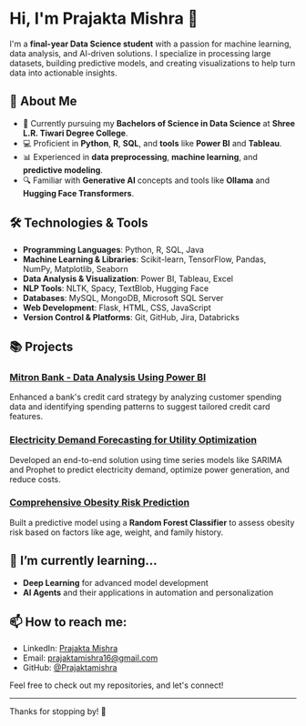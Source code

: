 # Hi, I'm Prajakta Mishra 👋

I'm a **final-year Data Science student** with a passion for machine learning, data analysis, and AI-driven solutions. I specialize in processing large datasets, building predictive models, and creating visualizations to help turn data into actionable insights.

## 🚀 About Me
- 💼 Currently pursuing my **Bachelors of Science in Data Science** at **Shree L.R. Tiwari Degree College**.
- 💻 Proficient in **Python**, **R**, **SQL**, and **tools** like **Power BI** and **Tableau**.
- 📊 Experienced in **data preprocessing**, **machine learning**, and **predictive modeling**.
- 🔍 Familiar with **Generative AI** concepts and tools like **Ollama** and **Hugging Face Transformers**.

## 🛠️ Technologies & Tools

- **Programming Languages**: Python, R, SQL, Java
- **Machine Learning & Libraries**: Scikit-learn, TensorFlow, Pandas, NumPy, Matplotlib, Seaborn
- **Data Analysis & Visualization**: Power BI, Tableau, Excel
- **NLP Tools**: NLTK, Spacy, TextBlob, Hugging Face
- **Databases**: MySQL, MongoDB, Microsoft SQL Server
- **Web Development**: Flask, HTML, CSS, JavaScript
- **Version Control & Platforms**: Git, GitHub, Jira, Databricks

## 📚 Projects

### [Mitron Bank - Data Analysis Using Power BI](https://www.linkedin.com/posts/prajaktamishra_ppt-activity-7147984216025190400-MrKi/)
Enhanced a bank's credit card strategy by analyzing customer spending data and identifying spending patterns to suggest tailored credit card features.

### [Electricity Demand Forecasting for Utility Optimization](https://github.com/Praj-2808/Time-Series-Analysis-ARIMA)
Developed an end-to-end solution using time series models like SARIMA and Prophet to predict electricity demand, optimize power generation, and reduce costs.

### [Comprehensive Obesity Risk Prediction](https://github.com/Praj-2808/obesity-risk)
Built a predictive model using a **Random Forest Classifier** to assess obesity risk based on factors like age, weight, and family history.

## 🌱 I’m currently learning...
- **Deep Learning** for advanced model development
- **AI Agents** and their applications in automation and personalization

## 📫 How to reach me:
- LinkedIn: [Prajakta Mishra](https://www.linkedin.com/in/prajaktamishra/)
- Email: prajaktamishra16@gmail.com
- GitHub: [@Prajaktamishra](https://github.com/Praj-2808/)

Feel free to check out my repositories, and let's connect!

---

Thanks for stopping by! 🚀
